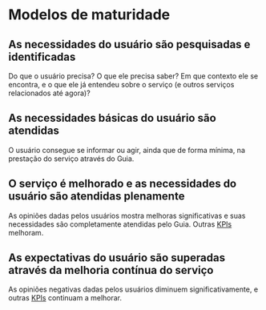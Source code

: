 # Modelos de maturidade

## As necessidades do usuário são pesquisadas e identificadas

Do que o usuário precisa? O que ele precisa saber? Em que contexto ele se encontra, e o que ele já entendeu sobre o serviço (e outros serviços relacionados até agora)?

## As necessidades básicas do usuário são atendidas

O usuário consegue se informar ou agir, ainda que de forma mínima, na prestação do serviço através do Guia.

## O serviço é melhorado e as necessidades do usuário são atendidas plenamente

As opiniões dadas pelos usuários mostra melhoras significativas e suas necessidades são completamente atendidas pelo Guia. Outras [KPIs](../metricas/kpis.md) melhoram.

## As expectativas do usuário são superadas através da melhoria contínua do serviço

As opiniões negativas dadas pelos usuários diminuem significativamente, e outras [KPIs](../metricas/kpis.md) continuam a melhorar.
